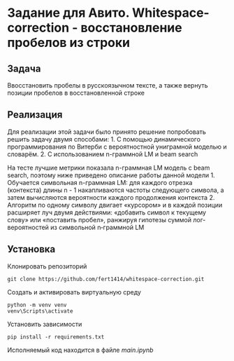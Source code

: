 # Задание для Авито. Whitespace-correction - восстановление пробелов из строки

## Задача 
Ввосстановить пробелы в русскоязычном тексте, а также вернуть позиции пробелов в восстановленной строке

## Реализация
Для реализации этой задачи было принято решение попробовать решить задачу двумя способами:
    1. С помощью динамического программирования по Витерби с вероятностной униграмной моделью и словарём.
    2. С использованием n-граммной LM и beam search

На тесте лучшие метрики показала n-граммная LM модель с beam search, поэтому ниже приведено описание работы данной модели
    1. Обучается символьная n-граммная LM: для каждого отрезка (контекста) длины n - 1 накапливаются частоты следующего символа, а затем вычисляются вероятности каждого продолжения контекста
    2. Алгоритм по одному символу двигает «курсором» и в каждой позиции расширяет луч двумя действиями: «добавить символ к текущему слову» или «поставить пробел», ранжируя гипотезы суммой лог-вероятностей из символьной n‑граммной LM

## Установка
Клонировать репозиторий
```
git clone https://github.com/fert1414/whitespace-correction.git
```

Создать и активировать виртуальную среду
```
python -m venv venv
venv\Scripts\activate
```

Установить зависимости
```
pip install -r requirements.txt
```

Исполняемый код находится в файле *main.ipynb*
